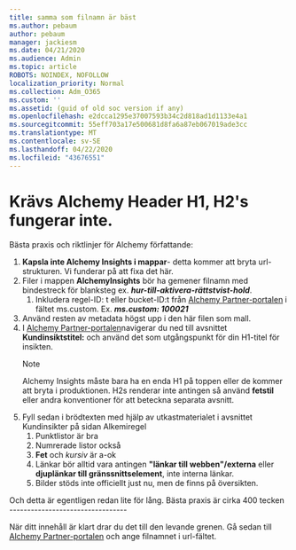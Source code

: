 ```yaml
---
title: samma som filnamn är bäst
ms.author: pebaum
author: pebaum
manager: jackiesm
ms.date: 04/21/2020
ms.audience: Admin
ms.topic: article
ROBOTS: NOINDEX, NOFOLLOW
localization_priority: Normal
ms.collection: Adm_O365
ms.custom: ''
ms.assetid: (guid of old soc version if any)
ms.openlocfilehash: e2dcca1295e37007593b34c2d818ad1d1133e4a1
ms.sourcegitcommit: 55eff703a17e500681d8fa6a87eb067019ade3cc
ms.translationtype: MT
ms.contentlocale: sv-SE
ms.lasthandoff: 04/22/2020
ms.locfileid: "43676551"
---
```

# <a name="required-alchemy-header-h1-h2s-dont-work"></a>Krävs Alchemy Header H1, H2's fungerar inte.
Bästa praxis och riktlinjer för Alchemy författande:

1. **Kapsla inte Alchemy Insights i mappar**- detta kommer att bryta url-strukturen. Vi funderar på att fixa det här.
1. Filer i mappen **AlchemyInsights** bör ha gemener filnamn med bindestreck för blanksteg ex. ***hur-till-aktivera-rättstvist-hold***.
    1. Inkludera regel-ID: t eller bucket-ID:t från [Alchemy Partner-portalen](https://alchemyportal.azurewebsites.net) i fältet ms.custom. Ex. ***ms.custom: 100021***
1. Använd resten av metadata högst upp i den här filen som mall.
1. I [Alchemy Partner-portalen](https://alchemyportal.azurewebsites.net)navigerar du ned till avsnittet **Kundinsiktstitel:** och använd det som utgångspunkt för din H1-titel för insikten. 
    > [!NOTE]
    > Alchemy Insights måste bara ha en enda H1 på toppen eller de kommer att bryta i produktionen. H2s renderar inte antingen så använd **fetstil** eller andra konventioner för att beteckna separata avsnitt.
1. Fyll sedan i brödtexten med hjälp av utkastmaterialet i avsnittet Kundinsikter på sidan Alkemiregel
    1. Punktlistor är bra
    1. Numrerade listor också
    1. **Fet** och *kursiv* är a-ok
    1. Länkar bör alltid vara antingen **"länkar till webben"/externa** eller **djuplänkar till gränssnittselement**, inte interna länkar.
    1. Bilder stöds inte officiellt just nu, men de finns på översikten.

Och detta är egentligen redan lite för lång. Bästa praxis är cirka 400 tecken ---------------------------------

När ditt innehåll är klart drar du det till den levande grenen. Gå sedan till [Alchemy Partner-portalen](https://alchemyportal.azurewebsites.net) och ange filnamnet i url-fältet. 